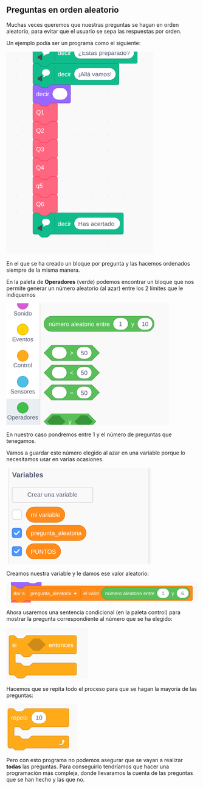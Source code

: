 ## Preguntas en orden aleatorio

Muchas veces queremos que nuestras preguntas se hagan en orden aleatorio, para evitar que el usuario se sepa las respuestas por orden.

Un ejemplo podía ser un programa como el siguiente:

![](./images/alea_0_original.png)

En el que se ha creado un bloque por pregunta y las hacemos ordenados siempre de la misma manera.

En la paleta de **Operadores** (verde) podemos encontrar un bloque que nos permite generar un número aleatorio (al azar) entre los 2 límites que le indiquemos

![](./images/alea_1_aleatorio.png)

En nuestro caso pondremos entre 1 y el número de preguntas que tenegamos.

Vamos a guardar este número elegido al azar en una variable porque lo necesitamos usar en varias ocasiones. 

![](./images/alea_2_variable.png)

Creamos nuestra variable y le damos ese valor aleatorio:

![](./images/alea_3_pregunta_aleatoria.png)

Ahora usaremos una sentencia condicional (en la paleta control) para mostrar la pregunta correspondiente al número que se ha elegido:

![](./images/alea_4_condicional.png)

Hacemos que se repita todo el proceso para que se hagan la mayoría de las preguntas:

![](./images/alea_5_repetir.png)  

Pero con esto programa no podemos asegurar que se vayan a realizar **todas** las preguntas. Para conseguirlo tendríamos que hacer una programación más compleja, donde llevaramos la cuenta de las preguntas que se han hecho y las que no.